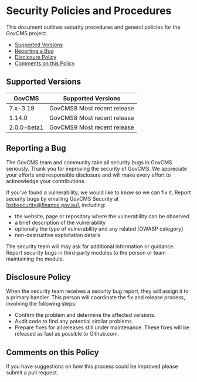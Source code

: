 # Security Policies and Procedures

This document outlines security procedures and general policies for the GovCMS
project.

  * [Supported Versions](#supported-versions)
  * [Reporting a Bug](#reporting-a-bug)
  * [Disclosure Policy](#disclosure-policy)
  * [Comments on this Policy](#comments-on-this-policy)

## Supported Versions

| GovCMS  | Supported Versions                        |
| --------- | ----------------------------------------- |
| 7.x-3.19 | GovCMS8 Most recent release |
| 1.14.0  | GovCMS8 Most recent release |
| 2.0.0-beta1   | GovCMS9 Most recent release           |

## Reporting a Bug

The GovCMS team and community take all security bugs in GovCMS seriously.
Thank you for improving the security of GovCMS. We appreciate your efforts and
responsible disclosure and will make every effort to acknowledge your
contributions.

If you’ve found a vulnerability, we would like to know so we can fix it.
Report security bugs by emailing GovCMS Security at [osbsecurity@finance.gov.au], including:
- the website, page or repository where the vulnerability can be observed
- a brief description of the vulnerability 
- optionally the type of vulnerability and any related [OWASP category]
- non-destructive exploitation details

The security team will may ask for additional information or guidance.
Report security bugs in third-party modules to the person or team maintaining
the module.

## Disclosure Policy

When the security team receives a security bug report, they will assign it to a
primary handler. This person will coordinate the fix and release process,
involving the following steps:

  * Confirm the problem and determine the affected versions.
  * Audit code to find any potential similar problems.
  * Prepare fixes for all releases still under maintenance. These fixes will be
    released as fast as possible to Github.com.

## Comments on this Policy

If you have suggestions on how this process could be improved please submit a
pull request.
